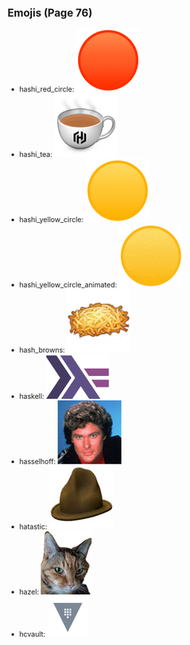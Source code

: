 
## Emojis (Page 76)

* hashi_red_circle: ![hashi_red_circle](output/hashi_red_circle.png)
* hashi_tea: ![hashi_tea](output/hashi_tea.png)
* hashi_yellow_circle: ![hashi_yellow_circle](output/hashi_yellow_circle.png)
* hashi_yellow_circle_animated: ![hashi_yellow_circle_animated](output/hashi_yellow_circle_animated.gif)
* hash_browns: ![hash_browns](output/hash_browns.png)
* haskell: ![haskell](output/haskell.png)
* hasselhoff: ![hasselhoff](output/hasselhoff.jpg)
* hatastic: ![hatastic](output/hatastic.jpg)
* hazel: ![hazel](output/hazel.png)
* hcvault: ![hcvault](output/hcvault.png)
